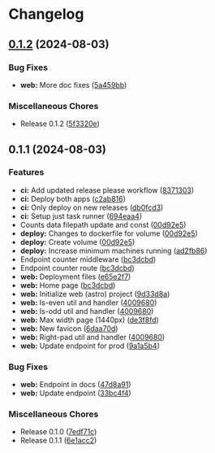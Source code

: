 # Changelog

## [0.1.2](https://github.com/tencorvids/uaas/compare/v0.1.1...v0.1.2) (2024-08-03)


### Bug Fixes

* **web:** More doc fixes ([5a459bb](https://github.com/tencorvids/uaas/commit/5a459bb09a8456166765efdfdb29244d55cb1adf))


### Miscellaneous Chores

* Release 0.1.2 ([5f3320e](https://github.com/tencorvids/uaas/commit/5f3320e42771d82b5c8e58babd3806ea86ea8441))

## 0.1.1 (2024-08-03)


### Features

* **ci:** Add updated release please workflow ([8371303](https://github.com/tencorvids/uaas/commit/837130317c3dd779b52b2af3ffe5d8efc0da1ad5))
* **ci:** Deploy both apps ([c2ab816](https://github.com/tencorvids/uaas/commit/c2ab816fdef542df69b579f60ebc7c3f2250f58c))
* **ci:** Only deploy on new releases ([db0fcd3](https://github.com/tencorvids/uaas/commit/db0fcd3f2a9eca10de8c68dbba7e88788683f148))
* **ci:** Setup just task runner ([694eaa4](https://github.com/tencorvids/uaas/commit/694eaa4a215c6be36a132183611aaeb7ed1ed224))
* Counts data filepath update and const ([00d92e5](https://github.com/tencorvids/uaas/commit/00d92e558c6dd6ff01963e4cf1396ffecd3ade36))
* **deploy:** Changes to dockerfile for volume ([00d92e5](https://github.com/tencorvids/uaas/commit/00d92e558c6dd6ff01963e4cf1396ffecd3ade36))
* **deploy:** Create volume ([00d92e5](https://github.com/tencorvids/uaas/commit/00d92e558c6dd6ff01963e4cf1396ffecd3ade36))
* **deploy:** Increase minimum machines running ([ad2fb86](https://github.com/tencorvids/uaas/commit/ad2fb86c236440ee867f855781658d4b4f6d2809))
* Endpoint counter middleware ([bc3dcbd](https://github.com/tencorvids/uaas/commit/bc3dcbded4a551656285674b862087237aadf9d5))
* Endpoint counter route ([bc3dcbd](https://github.com/tencorvids/uaas/commit/bc3dcbded4a551656285674b862087237aadf9d5))
* **web:** Deployment files ([e65e2f7](https://github.com/tencorvids/uaas/commit/e65e2f777dd716cf759121b76b59f69466bab605))
* **web:** Home page ([bc3dcbd](https://github.com/tencorvids/uaas/commit/bc3dcbded4a551656285674b862087237aadf9d5))
* **web:** Initialize web (astro) project ([9d33d8a](https://github.com/tencorvids/uaas/commit/9d33d8aadb8818a08dfa121c1a42a1518a4e3612))
* **web:** Is-even util and handler ([4009680](https://github.com/tencorvids/uaas/commit/400968080ee1b6ae9aba42921ae553075d49e2a6))
* **web:** Is-odd util and handler ([4009680](https://github.com/tencorvids/uaas/commit/400968080ee1b6ae9aba42921ae553075d49e2a6))
* **web:** Max width page (1440px) ([de3f8fd](https://github.com/tencorvids/uaas/commit/de3f8fde95fd7bd811cfa803a29760d9f0b918cc))
* **web:** New favicon ([6daa70d](https://github.com/tencorvids/uaas/commit/6daa70d53425c831c2a098c2c712cdd04faff334))
* **web:** Right-pad util and handler ([4009680](https://github.com/tencorvids/uaas/commit/400968080ee1b6ae9aba42921ae553075d49e2a6))
* **web:** Update endpoint for prod ([9a1a5b4](https://github.com/tencorvids/uaas/commit/9a1a5b4683423ea3bfe29751f70b8ae8f2592d8e))


### Bug Fixes

* **web:** Endpoint in docs ([47d8a91](https://github.com/tencorvids/uaas/commit/47d8a91b73f3590ade0b934545ca3c5a91da836b))
* **web:** Update endpoint ([33bc4f4](https://github.com/tencorvids/uaas/commit/33bc4f4a46a943df7943a54818c1acfa15cf7c4a))


### Miscellaneous Chores

* Release 0.1.0 ([7edf71c](https://github.com/tencorvids/uaas/commit/7edf71ca4c69b92b50d06bc0feaf31f408032858))
* Release 0.1.1 ([6e1acc2](https://github.com/tencorvids/uaas/commit/6e1acc212104c0e9c19db6463193c22b08acdc4c))
